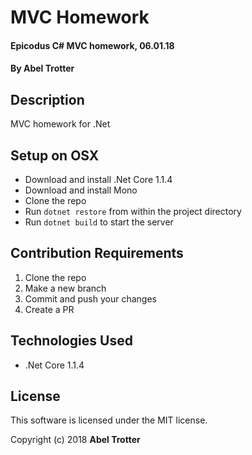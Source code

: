 # MVC Homework

#### Epicodus C# MVC homework, 06.01.18

#### By Abel Trotter

## Description

MVC homework for .Net

## Setup on OSX

* Download and install .Net Core 1.1.4
* Download and install Mono
* Clone the repo
* Run `dotnet restore` from within the project directory
* Run `dotnet build` to start the server

## Contribution Requirements

1. Clone the repo
1. Make a new branch
1. Commit and push your changes
1. Create a PR

## Technologies Used

* .Net Core 1.1.4

## License

This software is licensed under the MIT license.

Copyright (c) 2018 **Abel Trotter**
